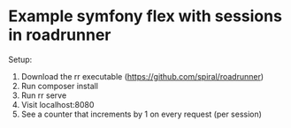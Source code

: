 Example symfony flex with sessions in roadrunner
================================================

Setup:

1. Download the rr executable (https://github.com/spiral/roadrunner)
2. Run composer install
3. Run rr serve
4. Visit localhost:8080
5. See a counter that increments by 1 on every request (per session)